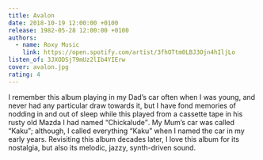 ```yaml
---
title: Avalon
date: 2018-10-19 12:00:00 +0100
release: 1982-05-28 12:00:00 +0100
authors:
  - name: Roxy Music
    link: https://open.spotify.com/artist/3fhOTtm0LBJ3Ojn4hIljLo
listen_of: 3JXODSjT9mUz2lIb4YIErw
cover: avalon.jpg
rating: 4
---
```


I remember this album playing in my Dad’s car often when I was young, and never had any particular draw towards it, but I have fond memories of nodding in and out of sleep while this played from a cassette tape in his rusty old Mazda I had named <q>Chickalude</q>. My Mum’s car was called <q>Kaku</q>; although, I called everything <q>Kaku</q> when I named the car in my early years. Revisiting this album decades later, I love this album for its nostalgia, but also its melodic, jazzy, synth-driven sound.
